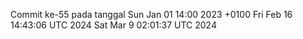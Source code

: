 Commit ke-55 pada tanggal Sun Jan 01 14:00 2023 +0100
Fri Feb 16 14:43:06 UTC 2024
Sat Mar  9 02:01:37 UTC 2024
